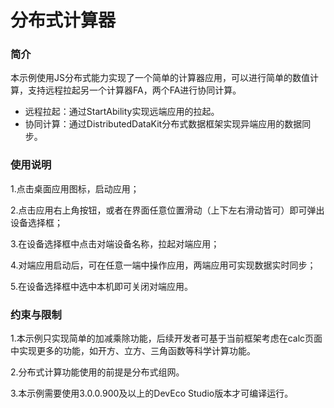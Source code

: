 # 分布式计算器

### 简介

本示例使用JS分布式能力实现了一个简单的计算器应用，可以进行简单的数值计算，支持远程拉起另一个计算器FA，两个FA进行协同计算。

-   远程拉起：通过StartAbility实现远端应用的拉起。
-   协同计算：通过DistributedDataKit分布式数据框架实现异端应用的数据同步。

### 使用说明

1.点击桌面应用图标，启动应用；

2.点击应用右上角按钮，或者在界面任意位置滑动（上下左右滑动皆可）即可弹出设备选择框；

3.在设备选择框中点击对端设备名称，拉起对端应用；

4.对端应用启动后，可在任意一端中操作应用，两端应用可实现数据实时同步；

5.在设备选择框中选中本机即可关闭对端应用。

### 约束与限制

1.本示例只实现简单的加减乘除功能，后续开发者可基于当前框架考虑在calc页面中实现更多的功能，如开方、立方、三角函数等科学计算功能。

2.分布式计算功能使用的前提是分布式组网。

3.本示例需要使用3.0.0.900及以上的DevEco Studio版本才可编译运行。